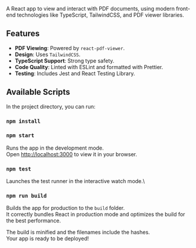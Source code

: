A React app to view and interact with PDF documents, using modern front-end technologies like TypeScript, TailwindCSS, and PDF viewer libraries.

## Features

- **PDF Viewing**: Powered by `react-pdf-viewer`.
- **Design**: Uses `TailwindCSS`.
- **TypeScript Support**: Strong type safety.
- **Code Quality**: Linted with ESLint and formatted with Prettier.
- **Testing**: Includes Jest and React Testing Library.

## Available Scripts

In the project directory, you can run:

### `npm install`

### `npm start`

Runs the app in the development mode.\
Open [http://localhost:3000](http://localhost:3000) to view it in your browser.

### `npm test`

Launches the test runner in the interactive watch mode.\

### `npm run build`

Builds the app for production to the `build` folder.\
It correctly bundles React in production mode and optimizes the build for the best performance.

The build is minified and the filenames include the hashes.\
Your app is ready to be deployed!
